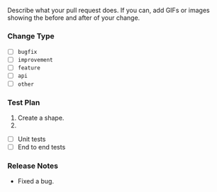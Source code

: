 Describe what your pull request does. If you can, add GIFs or images showing the before and after of your change.

### Change Type

- [ ] `bugfix`
- [ ] `improvement`
- [ ] `feature`
- [ ] `api`
- [ ] `other`

### Test Plan

1. Create a shape.
2.

- [ ] Unit tests
- [ ] End to end tests

### Release Notes

- Fixed a bug.